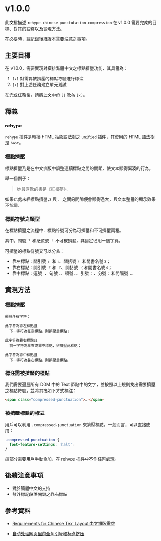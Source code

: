 # v1.0.0

此文檔描述 `rehype-chinese-punctutation-compression` 在 v1.0.0 需要完成的目標、對其的註釋以及實現方法。

在必要時，請記錄後續版本需要注意之事項。

## 主要目標

在 v1.0.0，需要實現對橫排繁體中文之標點擠壓功能，其具體為：

1. `[x]` 對需要被擠壓的標點符號進行標注
2. `[x]` 對上述任務建立單元測試

在完成任務後，請將上文中的 `[]` 改為 `[x]`。

## 釋義

### rehype

`rehype` 插件是轉換 HTML 抽象語法樹之 `unified` 插件，其使用的 HTML 語法樹是 `hast`。

### 標點擠壓

標點擠壓乃是在中文排版中調整連續標點之間的間距，使文本顯得緊湊的行為。

舉一個例子：

> 她最喜歡的書是《紅樓夢》。

如果此處未經標點擠壓，`》` 與 `。` 之間的間隙便會顯得過大，與文本整體的顯示效果不協調。

### 標點符號之類型

在標點擠壓之流程中，標點符號可分為可擠壓和不可擠壓兩種。

其中，問號 `？` 和感歎號 `！` 不可被擠壓，其固定佔用一個字寬。

可擠壓的標點符號又可以分為：

- 靠左標點：關引號 `」` 和 `』`、關括號 `）` 和關書名號 `》`；
- 靠右標點：開引號 `「` 和 `『`、開括號 `（` 和開書名號 `《`；
- 靠中標點：逗號 `，`、句號 `。`、頓號 `、`、引號 `：`、分號`；` 和間隔號 `．`。

## 實現方法

### 標點擠壓

```
遍歷所有字符：

此字符為靠左標點且
  下一字符為任意標點，則擠壓此標點；

此字符為靠右標點且
  前一字符為靠右或靠中標點，則擠壓此標點；

此字符為靠中標點且
  下一字符為靠左標點，則擠壓此標點。
```

### 標注需被擠壓的標點

我們需要遍歷所有 DOM 中的 Text 節點中的文字，並按照以上規則找出需要擠壓之標點符號，並將其按如下方式標注：

```html
<span class="compressed-punctuation">。</span>
```

### 被擠壓標點的樣式

用戶可以利用 `.compressed-punctuation` 來擠壓標點。一般而言，可以直接使用：

```css
.compressed-punctuation {
  font-feature-settings: 'halt';
}
```

這部分需要用戶手動添加，在 rehype 插件中不作任何處理。

## 後續注意事項

- 對於簡體中文的支持
- 額外標記段落開頭之靠右標點

## 參考資料

- [Requirements for Chinese Text Layout
  中文排版需求](https://www.w3.org/TR/clreq/)

- [自动处理网页里的全角引号和标点挤压](https://archive.casouri.cc/note/2021/full-width-quote/index.html)
